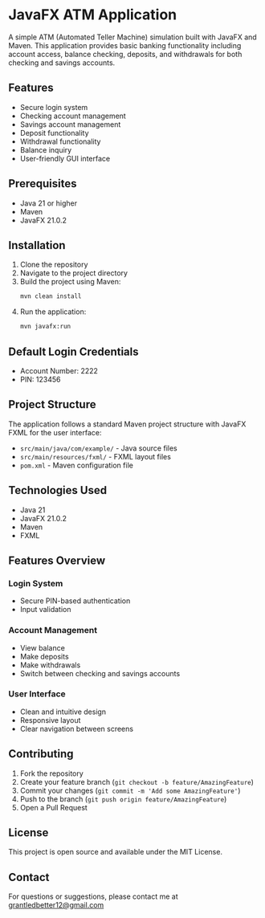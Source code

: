 # JavaFX ATM Application

A simple ATM (Automated Teller Machine) simulation built with JavaFX and Maven. This application provides basic banking functionality including account access, balance checking, deposits, and withdrawals for both checking and savings accounts.

## Features

- Secure login system
- Checking account management
- Savings account management
- Deposit functionality
- Withdrawal functionality
- Balance inquiry
- User-friendly GUI interface

## Prerequisites

- Java 21 or higher
- Maven
- JavaFX 21.0.2

## Installation

1. Clone the repository
2. Navigate to the project directory
3. Build the project using Maven:
   ```bash
   mvn clean install
   ```
4. Run the application:
   ```bash
   mvn javafx:run
   ```

## Default Login Credentials

- Account Number: 2222
- PIN: 123456

## Project Structure

The application follows a standard Maven project structure with JavaFX FXML for the user interface:

- `src/main/java/com/example/` - Java source files
- `src/main/resources/fxml/` - FXML layout files
- `pom.xml` - Maven configuration file

## Technologies Used

- Java 21
- JavaFX 21.0.2
- Maven
- FXML

## Features Overview

### Login System
- Secure PIN-based authentication
- Input validation

### Account Management
- View balance
- Make deposits
- Make withdrawals
- Switch between checking and savings accounts

### User Interface
- Clean and intuitive design
- Responsive layout
- Clear navigation between screens

## Contributing

1. Fork the repository
2. Create your feature branch (`git checkout -b feature/AmazingFeature`)
3. Commit your changes (`git commit -m 'Add some AmazingFeature'`)
4. Push to the branch (`git push origin feature/AmazingFeature`)
5. Open a Pull Request

## License

This project is open source and available under the MIT License.

## Contact

For questions or suggestions, please contact me at grantledbetter12@gmail.com
